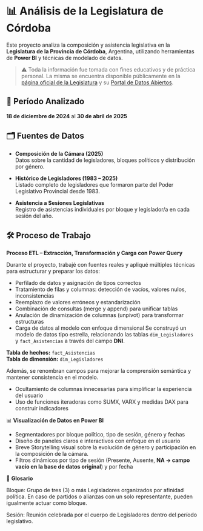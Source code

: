 # 📊 Análisis de la Legislatura de Córdoba

Este proyecto analiza la composición y asistencia legislativa en la **Legislatura de la Provincia de Córdoba**, Argentina, utilizando herramientas de **Power BI** y técnicas de modelado de datos.

> ⚠️ Toda la información fue tomada con fines educativos y de práctica personal. La misma se encuentra disponible públicamente en la [página oficial de la Legislatura](https://legislaturacba.gob.ar/) y su [Portal de Datos Abiertos](https://legislaturacba.gob.ar/portal-de-datos-abiertos/).


## 📅 Período Analizado

**18 de diciembre de 2024** al **30 de abril de 2025**


## 🗂️ Fuentes de Datos

- **Composición de la Cámara (2025)**  
  Datos sobre la cantidad de legisladores, bloques políticos y distribución por género.

- **Histórico de Legisladores (1983 – 2025)**  
  Listado completo de legisladores que formaron parte del Poder Legislativo Provincial desde 1983.

- **Asistencia a Sesiones Legislativas**  
  Registro de asistencias individuales por bloque y legislador/a en cada sesión del año.


## 🛠️ Proceso de Trabajo

**Proceso ETL – Extracción, Transformación y Carga con Power Query**

Durante el proyecto, trabajé con fuentes reales y apliqué múltiples técnicas para estructurar y preparar los datos:

- Perfilado de datos y asignación de tipos correctos
- Tratamiento de filas y columnas: detección de vacíos, valores nulos, inconsistencias
- Reemplazo de valores erróneos y estandarización
- Combinación de consultas (merge y append) para unificar tablas
- Anulación de dinamización de columnas (unpivot) para transformar estructuras
- Carga de datos al modelo con enfoque dimensional
Se construyó un modelo de datos tipo estrella, relacionando las tablas `dim_Legisladores` y `fact_Asistencias` a través del campo **DNI**.

**Tabla de hechos:** `fact_Asistencias`  
**Tabla de dimensión:** `dim_Legisladores`

Además, se renombran campos para mejorar la comprensión semántica y mantener consistencia en el modelo.

- Ocultamiento de columnas innecesarias para simplificar la experiencia del usuario
- Uso de funciones iteradoras como SUMX, VARX y medidas DAX para construir indicadores

📊 **Visualización de Datos en Power BI**

- Segmentadores por bloque político, tipo de sesión, género y fechas
- Diseño de paneles claros e interactivos con enfoque en el usuario
- Breve Storytelling visual sobre la evolución de género y participación en la composición de la cámara. 
- Filtros dinámicos por tipo de sesión (Presente, Ausente, **NA → campo vacío en la base de datos original**) y por fecha

📘 **Glosario**

Bloque:
Grupo de tres (3) o más Legisladores organizados por afinidad política. En caso de partidos o alianzas con un solo representante, pueden igualmente actuar como bloque.

Sesión:
Reunión celebrada por el cuerpo de Legisladores dentro del período legislativo.
